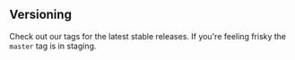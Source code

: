 ## Versioning

Check out our tags for the latest stable releases. If you're feeling frisky the `master` tag is in staging.
